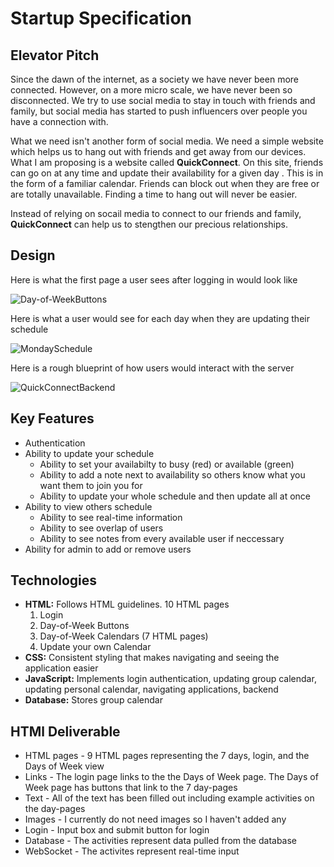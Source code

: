 # Startup Specification
## Elevator Pitch
Since the dawn of the internet, as a society we have never been more connected. However, on a more micro scale, we have never been so disconnected. We try to use social media to stay in touch with friends and family, but social media has started to push influencers over people you have a connection with. 

What we need isn't another form of social media. We need a simple website which helps us to hang out with friends and get away from our devices. What I am proposing is a website called **QuickConnect**. On this site, friends can go on at any time and update their availability for a given day . This is in the form of a familiar calendar. Friends can block out when they are free or are totally unavailable. Finding a time to hang out will never be easier.

Instead of relying on socail media to connect to our friends and family, **QuickConnect** can help us to stengthen our precious relationships.

## Design
Here is what the first page a user sees after logging in would look like

![Day-of-WeekButtons](https://github.com/jared-parrish321/startup/assets/74101493/5640b5c1-2a1a-48df-9e4c-1af388d18313)

Here is what a user would see for each day when they are updating their schedule

![MondaySchedule](https://github.com/jared-parrish321/startup/assets/74101493/95d48a3f-26f1-4b5d-a4ae-148487928eb1)

Here is a rough blueprint of how users would interact with the server

![QuickConnectBackend](https://github.com/jared-parrish321/startup/assets/74101493/f9ea2392-6c81-4ce4-bd01-dcf4a03a64bd)

## Key Features
- Authentication
- Ability to update your schedule
    - Ability to set your availabilty to busy (red) or available (green)
    - Ability to add a note next to availability so others know what you want them to join you for
    - Ability to update your whole schedule and then update all at once
- Ability to view others schedule
    - Ability to see real-time information
    - Ability to see overlap of users
    - Ability to see notes from every available user if neccessary
- Ability for admin to add or remove users

## Technologies
- **HTML:** Follows HTML guidelines. 10 HTML pages
    1. Login
    2. Day-of-Week Buttons
    3. Day-of-Week Calendars (7 HTML pages)
    4. Update your own Calendar
- **CSS:** Consistent styling that makes navigating and seeing the application easier
- **JavaScript:** Implements login authentication, updating group calendar, updating personal calendar, navigating applications, backend
- **Database:** Stores group calendar

## HTMl Deliverable
- HTML pages - 9 HTML pages representing the 7 days, login, and the Days of Week view
- Links - The login page links to the the Days of Week page. The Days of Week page has buttons that link to the 7 day-pages
- Text - All of the text has been filled out including example activities on the day-pages
- Images - I currently do not need images so I haven't added any
- Login - Input box and submit button for login
- Database - The activities represent data pulled from the database
- WebSocket - The activites represent real-time input

